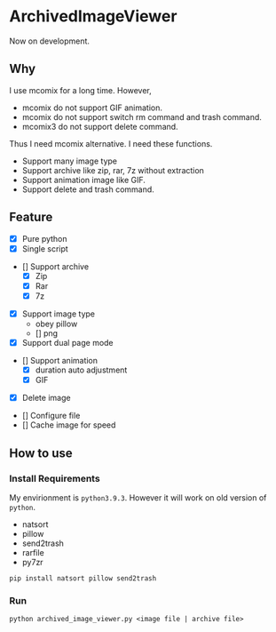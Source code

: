 ArchivedImageViewer
===============

Now on development.

Why
-------------

I use mcomix for a long time. However,

- mcomix do not support GIF animation.
- mcomix do not support switch rm command and trash command.
- mcomix3 do not support delete command.

Thus I need mcomix alternative.
I need these functions.

- Support many image type
- Support archive like zip, rar, 7z without extraction
- Support animation image like GIF.
- Support delete and trash command.


Feature
------------

- [x] Pure python
- [x] Single script
- [] Support archive
	- [x] Zip
	- [x] Rar
	- [x] 7z
- [x] Support image type
    - obey pillow
	- [] png
- [x] Support dual page mode
- [] Support animation
	- [x] duration auto adjustment
	- [x] GIF
- [x] Delete image
- [] Configure file
- [] Cache image for speed

How to use
-----------

### Install Requirements

My envirionment is `python3.9.3`. However it will work on old version of `python`.

- natsort
- pillow
- send2trash
- rarfile
- py7zr


```
pip install natsort pillow send2trash
```

### Run

```
python archived_image_viewer.py <image file | archive file>
```


